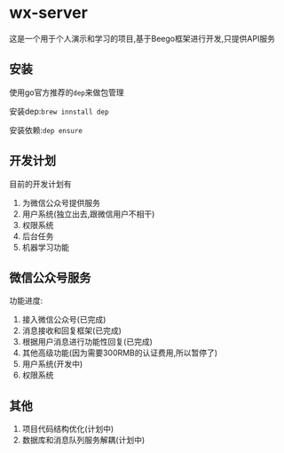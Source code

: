 # wx-server

这是一个用于个人演示和学习的项目,基于Beego框架进行开发,只提供API服务

## 安装

使用go官方推荐的`dep`来做包管理

安装dep:`brew innstall dep`

安装依赖:`dep ensure`

## 开发计划

目前的开发计划有

1. 为微信公众号提供服务
2. 用户系统(独立出去,跟微信用户不相干)
3. 权限系统
4. 后台任务
5. 机器学习功能

## 微信公众号服务

功能进度:

1. 接入微信公众号(已完成)
2. 消息接收和回复框架(已完成)
3. 根据用户消息进行功能性回复(已完成)
4. 其他高级功能(因为需要300RMB的认证费用,所以暂停了)
5. 用户系统(开发中)
6. 权限系统

## 其他

1. 项目代码结构优化(计划中)
2. 数据库和消息队列服务解耦(计划中)
